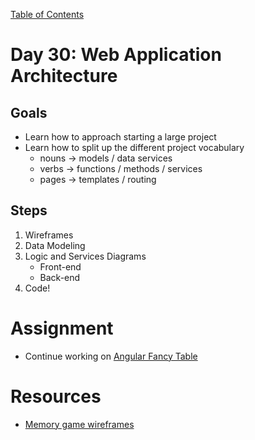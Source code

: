 [Table of Contents](/README.md)

# Day 30: Web Application Architecture

## Goals
* Learn how to approach starting a large project
* Learn how to split up the different project vocabulary
	* nouns -> models / data services
	* verbs -> functions / methods / services
	* pages -> templates / routing

## Steps
1. Wireframes
2. Data Modeling
3. Logic and Services Diagrams
	* Front-end
	* Back-end
4. Code!

# Assignment
* Continue working on [Angular Fancy Table](https://github.com/TIY-Austin-Front-End-Engineering/angular-fancy-table)

# Resources
* [Memory game wireframes](/day-30/Memory-Game.pdf)